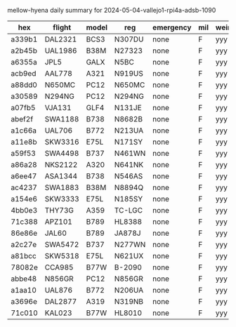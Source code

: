 mellow-hyena daily summary for 2024-05-04-vallejo1-rpi4a-adsb-1090

|hex|flight|model|reg|emergency|mil|weirdo|
|--|--|--|--|--|--|--|
|a339b1|DAL2321|BCS3|N307DU|none|F|yyy|
|a2b45b|UAL1986|B38M|N27323|none|F|yyy|
|a6355a|JPL5|GALX|N5BC|none|F|yyy|
|acb9ed|AAL778|A321|N919US|none|F|yyy|
|a88dd0|N650MC|PC12|N650MC|none|F|yyy|
|a30589|N294NG|PC12|N294NG|none|F|yyy|
|a07fb5|VJA131|GLF4|N131JE|none|F|yyy|
|abef2f|SWA1188|B738|N8682B|none|F|yyy|
|a1c66a|UAL706|B772|N213UA|none|F|yyy|
|a11e8b|SKW3316|E75L|N171SY|none|F|yyy|
|a59f53|SWA4498|B737|N461WN|none|F|yyy|
|a86a28|NKS2122|A320|N641NK|none|F|yyy|
|a6ee47|ASA1344|B738|N546AS|none|F|yyy|
|ac4237|SWA1883|B38M|N8894Q|none|F|yyy|
|a154e6|SKW3333|E75L|N185SY|none|F|yyy|
|4bb0e3|THY73G|A359|TC-LGC|none|F|yyy|
|71c388|APZ101|B789|HL8388|none|F|yyy|
|86e86e|JAL60|B789|JA878J|none|F|yyy|
|a2c27e|SWA5472|B737|N277WN|none|F|yyy|
|a81bcc|SKW5318|E75L|N621UX|none|F|yyy|
|78082e|CCA985|B77W|B-2090|none|F|yyy|
|abbe48|N856GR|PC12|N856GR|none|F|yyy|
|a1aa10|UAL876|B772|N206UA|none|F|yyy|
|a3696e|DAL2877|A319|N319NB|none|F|yyy|
|71c010|KAL023|B77W|HL8010|none|F|yyy|
